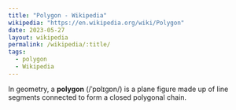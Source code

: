 ```yaml
---
title: "Polygon - Wikipedia"
wikipedia: "https://en.wikipedia.org/wiki/Polygon"
date: 2023-05-27
layout: wikipedia
permalink: /wikipedia/:title/
tags:
  - polygon
  - Wikipedia
---
```

In geometry, a **polygon** (/ˈpɒlɪɡɒn/) is a plane figure made up of line segments connected to form a closed polygonal chain.